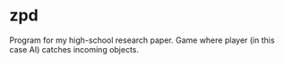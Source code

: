 # zpd
Program for my high-school research paper. Game where player (in this case AI) catches incoming objects.
